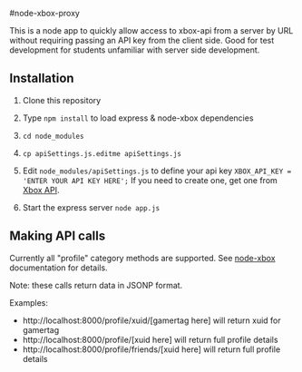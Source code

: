 #node-xbox-proxy

This is a node app to quickly allow access to xbox-api from a server by URL without requiring passing an API key from the client side. Good for test development for students unfamiliar with server side development.

## Installation

1. Clone this repository

2. Type ```npm install``` to load express & node-xbox dependencies

3. ```cd node_modules```

4. ```cp apiSettings.js.editme apiSettings.js```

5. Edit ```node_modules/apiSettings.js``` to define your api key ```XBOX_API_KEY = 'ENTER YOUR API KEY HERE';``` 
If you need to create one, get one from [Xbox API](https://xboxapi.com/).

6. Start the express server  ```node app.js```

## Making API calls
Currently all "profile" category methods are supported. See [node-xbox](https://www.npmjs.com/package/node-xbox) documentation for details. 

Note: these calls return data in JSONP format.

Examples: 
- http://localhost:8000/profile/xuid/[gamertag here] will return xuid for gamertag
- http://localhost:8000/profile/[xuid here] will return full profile details
- http://localhost:8000/profile/friends/[xuid here] will return full profile details
